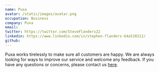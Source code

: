 ```yaml
---
name: Puxa
avatar: /static/images/avatar.png
occupation: Business
company: Puxa
email: 
twitter: https://twitter.com/SteveFlanders22
linkedin: https://www.linkedin.com/in/stephen-flanders-64a510212/
github: 
---
```


Puxa works tirelessly to make sure all customers are happy. We are always looking for ways to improve our service and welcome any feedback. If you have any questions or concerns, please contact us [here](mailto:).
